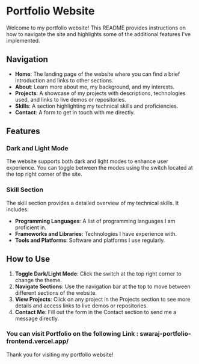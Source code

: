 # Portfolio Website

Welcome to my portfolio website! This README provides instructions on how to navigate the site and highlights some of the additional features I've implemented.

## Navigation

- **Home**: The landing page of the website where you can find a brief introduction and links to other sections.
- **About**: Learn more about me, my background, and my interests.
- **Projects**: A showcase of my projects with descriptions, technologies used, and links to live demos or repositories.
- **Skills**: A section highlighting my technical skills and proficiencies.
- **Contact**: A form to get in touch with me directly.

## Features

### Dark and Light Mode

The website supports both dark and light modes to enhance user experience. You can toggle between the modes using the switch located at the top right corner of the site.

### Skill Section

The skill section provides a detailed overview of my technical skills. It includes:

- **Programming Languages**: A list of programming languages I am proficient in.
- **Frameworks and Libraries**: Technologies I have experience with.
- **Tools and Platforms**: Software and platforms I use regularly.

## How to Use   

1. **Toggle Dark/Light Mode**: Click the switch at the top right corner to change the theme.
2. **Navigate Sections**: Use the navigation bar at the top to move between different sections of the website.
3. **View Projects**: Click on any project in the Projects section to see more details and access links to live demos or repositories.
4. **Contact Me**: Fill out the form in the Contact section to send me a message directly.

### You can visit Portfolio on the following Link : swaraj-portfolio-frontend.vercel.app/

Thank you for visiting my portfolio website!
